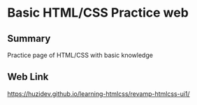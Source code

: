 # Basic HTML/CSS Practice web

## Summary

Practice page of HTML/CSS with basic knowledge

## Web Link

https://huzidev.github.io/learning-htmlcss/revamp-htmlcss-ui1/
